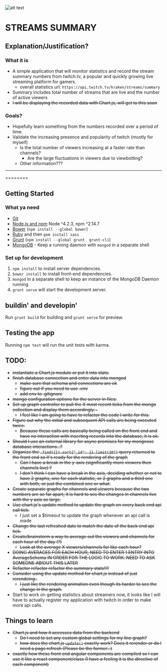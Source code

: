 ![alt text](http://www-cdn.jtvnw.net/images/twitch_logo3.jpg)

STREAMS SUMMARY
=====

## Explanation/Justification?

### What it is
- A simple application that will monitor statistics and record the stream summary numbers from twitch.tv, a popular and quickly growing live streaming platform for gamers.
    * overall statistics url: `https://api.twitch.tv/kraken/streams/summary`
- Summary includes total number of streams that are live and the number of active viewers
- ~~I will be displaying the recorded data with Chart.js, will get to this soon~~


### Goals?
- Hopefully learn something from the numbers recorded over a period of time.
- Validate the increasing presence and popularity of twitch (mostly for myself)
    * Is the total number of viewers increasing at a faster rate than channels?
        * Are the large fluctuations in viewers due to viewbotting?
    * Other information???

__________
========

## Getting Started


### What ya need

- [Git](https://git-scm.com/)
- [Node.js and npm](nodejs.org) Node ^4.2.3, npm ^2.14.7
- [Bower](bower.io) (`npm install --global bower`)
- [Ruby](https://www.ruby-lang.org) and then `gem install sass`
- [Grunt](http://gruntjs.com/) (`npm install --global grunt  grunt-cli`)
- [MongoDB](https://www.mongodb.org/) - Keep a running daemon with `mongod` in a separate shell


### Set up for development

1. `npm install` to install server dependencies.
2. `bower install` to install front-end dependencies.
3. `mongod` in a separate shell to keep an instance of the MongoDB Daemon running
4. `grunt serve` will start the development server.


## buildin' and developin'

Run `grunt build` for building and `grunt serve` for preview.


## Testing the app

Running `npm test` will run the unit tests with karma.


## TODO:
- ~~instantiate a Chart.js module or put it into stats.~~
- ~~finish database connection and enter data into mongod~~
    * ~~make sure that schema and connections are ok~~
    * ~~figure out if you need to use .env~~
    * ~~add env to .gitignore~~
- ~~mongo configuration options for the server in files:~~
- ~~Set up graph controller to pull the X most recent ticks from the mongo collection and display them accordingly.~~~
    * ~~I feel like I am going to have to refactor the code I write for this.~~
- ~~Figure out why the initial and subsequent API calls are being executed twice.~~
    * ~~Because these calls are basically being called on the front end and have no interaction with inserting records into the database, it is ok.~~
- ~~Should I use an external library for async promises for my mongoose database interactions...?~~
- ~~Organize the `.find({}).sort{"_id": 1}.limit(10?)` query returned to the front end so it's ready for the rendering of the graph~~
    * ~~Can I have a break in the y-axis (significantly more viewers then channels live) ?~~
    * ~~I don't think I can have a break in the axis, deciding whether or not to have 2 graphs, one for each statistic, or 2 graphs and a third one with both, or just the combined one or what.~~
- ~~Create separate graphs for channels and viewers because the two numbers are so far apart, it is hard to see the changes in channels live with the y axis so large.~~
- ~~Use chart.js's update method to update the graph on every back end api call tick.~~
    * I just set a $timeout to update the graph whenever an api call is made
- ~~Change the last refreshed date to match the date of the back end api tick.~~
- ~~Create/brainstorm a way to average out the viewers and channels for each hour of the day (?)~~
    * ~~Look at the average X viewers/channels for like each hour?~~
- ~~DOING AVERAGES FOR EACH HOUR, NEED TO ENTER 1 ENTRY INTO AverageSchema IN ORDER FOR THE LOGIC TO WORK. NEED TO ASK SOMEONE ABIOUT THIS LATER~~    
- ~~Refactor refactor refactor the summary stats!!!!~~
- ~~Consider using the update method for chart.js instead of just rerendeing..~~
    * ~~I just like the rendering animation even though its harder to see the change in the graph.~~
- Start to work on getting statistics about streamers now, it looks like I will have to actually register my application with twitch in order to make more api calls.     

## Things to learn
- ~~Chart.js and how it accesses data from the backend~~
    * ~~Do I need to set any custom global settings for my line graph?~~
    * ~~how does the chart.js `update()` exactly work? Does it rerender or do I need a page refresh (Please be the former...)~~
- ~~exactly how these front end angular components are compiled so I can use it like a react component/class (I have a feeling it is the directive of each component)~~    
